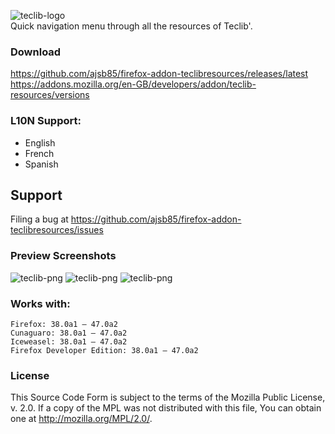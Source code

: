 ![teclib-logo](https://raw.github.com/ajsb85/firefox-addon-teclibresources/master/press/logo/teclib_logo.png "teclib")<br/>
Quick navigation menu through all the resources of Teclib'.

### Download
https://github.com/ajsb85/firefox-addon-teclibresources/releases/latest <br/>
https://addons.mozilla.org/en-GB/developers/addon/teclib-resources/versions

### L10N Support:
* English
* French
* Spanish

## Support
Filing a bug at https://github.com/ajsb85/firefox-addon-teclibresources/issues

### Preview Screenshots
![teclib-png](https://raw.github.com/ajsb85/firefox-addon-teclibresources/master/press/screens/screen1.png "teclib")
![teclib-png](https://raw.github.com/ajsb85/firefox-addon-teclibresources/master/press/screens/screen2.png "teclib")
![teclib-png](https://raw.github.com/ajsb85/firefox-addon-teclibresources/master/press/screens/screen3.png "teclib")

### Works with:

    Firefox: 38.0a1 – 47.0a2
    Cunaguaro: 38.0a1 – 47.0a2
    Iceweasel: 38.0a1 – 47.0a2
    Firefox Developer Edition: 38.0a1 – 47.0a2

### License
This Source Code Form is subject to the terms of the Mozilla Public
License, v. 2.0. If a copy of the MPL was not distributed with this
file, You can obtain one at http://mozilla.org/MPL/2.0/.
